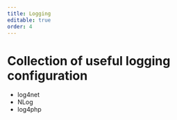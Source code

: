 ```yaml
---
title: Logging
editable: true
order: 4
---
```


# Collection of useful logging configuration
- log4net
- NLog
- log4php
